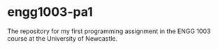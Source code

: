 # engg1003-pa1
The repository for my first programming assignment in the ENGG 1003 course at the University of Newcastle.
